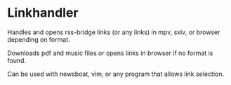 # Linkhandler
Handles and opens rss-bridge links (or any links) in mpv, sxiv, or browser depending on format. 

Downloads pdf and music files or opens links in browser if no format is found.

Can be used with newsboat, vim, or any program that allows link selection.

